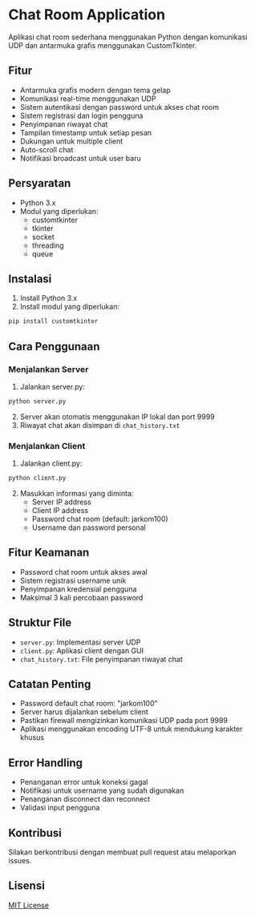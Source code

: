 # Chat Room Application

Aplikasi chat room sederhana menggunakan Python dengan komunikasi UDP dan antarmuka grafis menggunakan CustomTkinter.

## Fitur

- Antarmuka grafis modern dengan tema gelap
- Komunikasi real-time menggunakan UDP
- Sistem autentikasi dengan password untuk akses chat room
- Sistem registrasi dan login pengguna
- Penyimpanan riwayat chat
- Tampilan timestamp untuk setiap pesan
- Dukungan untuk multiple client
- Auto-scroll chat
- Notifikasi broadcast untuk user baru

## Persyaratan

- Python 3.x
- Modul yang diperlukan:
  - customtkinter
  - tkinter
  - socket
  - threading
  - queue

## Instalasi

1. Install Python 3.x
2. Install modul yang diperlukan:
```bash
pip install customtkinter
```

## Cara Penggunaan

### Menjalankan Server

1. Jalankan server.py:
```bash
python server.py
```
2. Server akan otomatis menggunakan IP lokal dan port 9999
3. Riwayat chat akan disimpan di `chat_history.txt`

### Menjalankan Client

1. Jalankan client.py:
```bash
python client.py
```
2. Masukkan informasi yang diminta:
   - Server IP address
   - Client IP address
   - Password chat room (default: jarkom100)
   - Username dan password personal

## Fitur Keamanan

- Password chat room untuk akses awal
- Sistem registrasi username unik
- Penyimpanan kredensial pengguna
- Maksimal 3 kali percobaan password

## Struktur File

- `server.py`: Implementasi server UDP
- `client.py`: Aplikasi client dengan GUI
- `chat_history.txt`: File penyimpanan riwayat chat

## Catatan Penting

- Password default chat room: "jarkom100"
- Server harus dijalankan sebelum client
- Pastikan firewall mengizinkan komunikasi UDP pada port 9999
- Aplikasi menggunakan encoding UTF-8 untuk mendukung karakter khusus

## Error Handling

- Penanganan error untuk koneksi gagal
- Notifikasi untuk username yang sudah digunakan
- Penanganan disconnect dan reconnect
- Validasi input pengguna

## Kontribusi

Silakan berkontribusi dengan membuat pull request atau melaporkan issues.

## Lisensi

[MIT License](https://opensource.org/licenses/MIT)

